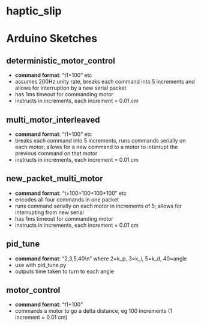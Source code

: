 # haptic_slip

<h1> Arduino Sketches </h1>
<h2>deterministic_motor_control </h2> 
<p>
  <ul>
    <li><strong>command format</strong>: “t1+100” etc</li>
    <li>assumes 200Hz unity rate, breaks each command into 5 increments and allows for interruption by a new serial packet</li>
    <li>has 1ms timeout for commanding motor</li>
    <li>instructs in increments, each increment = 0.01 cm</li>
  </ul>
</p>
  
<h2>multi_motor_interleaved</h2>
<p>
  <ul> 
    <li><strong>command format</strong>: “t1+100” etc</li>
    <li>breaks each command into 5 increments, runs commands serially on each motor; allows for a new command to a motor to interrupt the previous command on that motor</li>
    <li>instructs in increments, each increment = 0.01 cm</li>
  </ul>
</p>
  
<h2>new_packet_multi_motor</h2>
<p>
  <ul>
    <li><strong>command format</strong>: “t+100+100+100+100” etc</li>
    <li>encodes all four commands in one packet</li>
    <li>runs command serially on each motor in increments of 5; allows for interrupting from new serial</li>
    <li>has 1ms timeout for commanding motor</li>
    <li>instructs in increments, each increment = 0.01 cm</li>
  </ul>
</p>

<h2>pid_tune</h2>
<p>
  <ul>
    <li><strong>command format</strong>: “2,3,5,40\n” where 2=k_p, 3=k_i, 5=k_d, 40=angle</li>
    <li>use with pid_tune.py </li>
    <li>outputs time taken to turn to each angle</li>
  </ul>
</p>

<h2>motor_control</h2>
<p>
  <ul>
    <li><strong>command format</strong>: “t1+100”</li>
    <li>commands a motor to go a delta distance, eg 100 increments (1 increment = 0.01 cm)</li>
  </ul>
</p>
